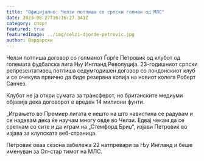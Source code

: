 ```yaml
---
title: "Официјално: Челзи потпиша со српски голман од МЛС"
date: 2023-08-27T16:16:27.341Z
category: спорт
featured: true
featuredImage: ../img/celzi-djorde-petrovic.jpg
author: Вардарски
---
```

Челзи потпиша договор со голманот Ѓорѓе Петровиќ од клубот од големата фудбалска лига Њу Ингланд Револуција. 23-годишниот српски репрезентативец потпиша седумгодишен договор со лондонскиот клуб и се очекува првично да биде резервна копија на новиот колега Роберт Санчез.

Клубот не ја откри сумата за трансферот, но британските медиуми објавија дека договорот е вреден 14 милиони фунти.

„Играњето во Премиер лигата е нешто на што навистина се радувам и се надевам дека ќе научам многу овде во Челзи. Едвај чекам да се сретнам со сите и да играм на „Стемфорд Бриџ“, изјави Петровиќ во изјава за клупската веб-страница.

Петровиќ оваа сезона забележа 22 натпревари за Њу Ингланд и беше именуван за Ол-стар тимот на МЛС.